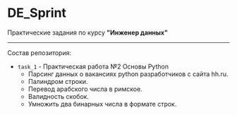 # DE_Sprint
Практические задания по курсу **"Инженер данных"**
________________________________________________________________
Состав репозитория:
- `task_1` - Практическая работа №2 Основы Python
  * Парсинг данных о вакансиях python разработчиков с сайта hh.ru.
  * Палиндром строки.
  * Перевод арабского числа в римское.
  * Валидность скобок.
  * Умножить два бинарных числа в формате строк.